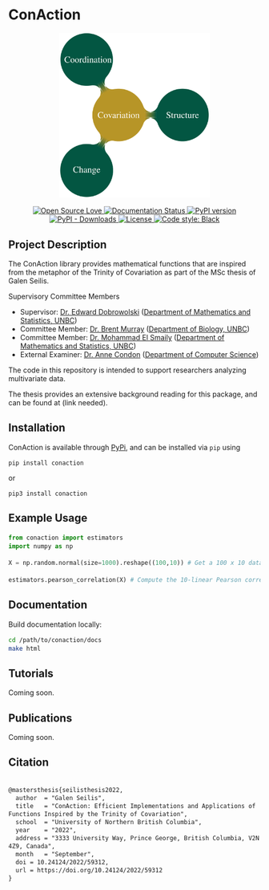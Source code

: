 # ConAction

<p align="center">
	<img src="imgs/trinity_of_covariation.png" alt='Instantiations of the Trinity of Covariation' width="300"/>
</p>

<p align="center">
	<a href="https://github.com/ellerbrock/open-source-badges/" target="_blank">
		<img alt="Open Source Love" src="https://badges.frapsoft.com/os/v1/open-source.png?v=103">
	</a>
	<a href="https://conaction.readthedocs.io/en/latest/?badge=latest" target="_blank">
		<img alt="Documentation Status" src="https://readthedocs.org/projects/conaction/badge/?version=latest">
	</a>
	<a href="https://badge.fury.io/py/conaction" target="_blank">
		<img alt="PyPI version" src="https://badge.fury.io/py/conaction.svg">
	</a>
	<a href="https://img.shields.io/pypi/dm/conaction" target="_blank">
		<img alt="PyPI - Downloads" src="https://img.shields.io/pypi/dm/conaction">
	</a>
	<a href="https://github.com/galenseilis/ConAction/blob/main/LICENSE" target="_blank">
		<img alt="License" src="https://img.shields.io/badge/License-BSD_3--Clause-blue.svg">
	</a>
	<a href="https://github.com/psf/black" target="_blank">
		<img alt="Code style: Black" src="https://img.shields.io/badge/code%20style-black-000000.svg">
	</a>
</p>


## Project Description
The ConAction library provides mathematical functions that are inspired from the metaphor of the Trinity of Covariation as part of the MSc thesis of Galen Seilis.

Supervisory Committee Members

- Supervisor: [Dr. Edward Dobrowolski](https://www2.unbc.ca/people/dobrowolski-dr-edward) ([Department of Mathematics and Statistics, UNBC](https://www2.unbc.ca/math-statistics))
- Committee Member: [Dr. Brent Murray](https://web.unbc.ca/~murrayb/) ([Department of Biology, UNBC](https://www2.unbc.ca/biology))
- Committee Member: [Dr. Mohammad El Smaily](https://smaily.opened.ca/) ([Department of Mathematics and Statistics, UNBC](https://www2.unbc.ca/math-statistics))
- External Examiner: [Dr. Anne Condon](https://www.cs.ubc.ca/~condon/) ([Department of Computer Science](https://www.cs.ubc.ca/about))

The code in this repository is intended to support researchers analyzing multivariate data.

The thesis provides an extensive background reading for this package, and can be found at (link needed).

## Installation
ConAction is available through [PyPi](https://pypi.org/project/conaction/), and can be installed via `pip` using
```
pip install conaction
```
or 
```
pip3 install conaction
```

## Example Usage

```python
from conaction import estimators
import numpy as np

X = np.random.normal(size=1000).reshape((100,10)) # Get a 100 x 10 data table

estimators.pearson_correlation(X) # Compute the 10-linear Pearson correlation coefficient
```

## Documentation


Build documentation locally:

```bash
cd /path/to/conaction/docs
make html
```

## Tutorials

Coming soon.

## Publications

Coming soon.

## Citation

```

@mastersthesis{seilisthesis2022,
  author  = "Galen Seilis",
  title   = "ConAction: Efficient Implementations and Applications of Functions Inspired by the Trinity of Covariation",
  school  = "University of Northern British Columbia",
  year    = "2022",
  address = "3333 University Way, Prince George, British Columbia, V2N 4Z9, Canada",
  month   = "September",
  doi = 10.24124/2022/59312,
  url = https://doi.org/10.24124/2022/59312
}
```
